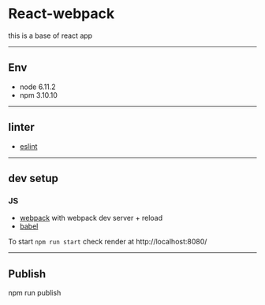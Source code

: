 
React-webpack
===================

this is a base of react app

----------

## Env 
* node 6.11.2
* npm 3.10.10

----------

## linter 
* [eslint](https://www.npmjs.com/package/eslint)

----------

## dev setup

### JS
* [webpack](https://webpack.js.org) with webpack dev server + reload
* [babel](https://babeljs.io)


To start 
 `npm run start`
check render at http://localhost:8080/


----------

## Publish 

npm run publish